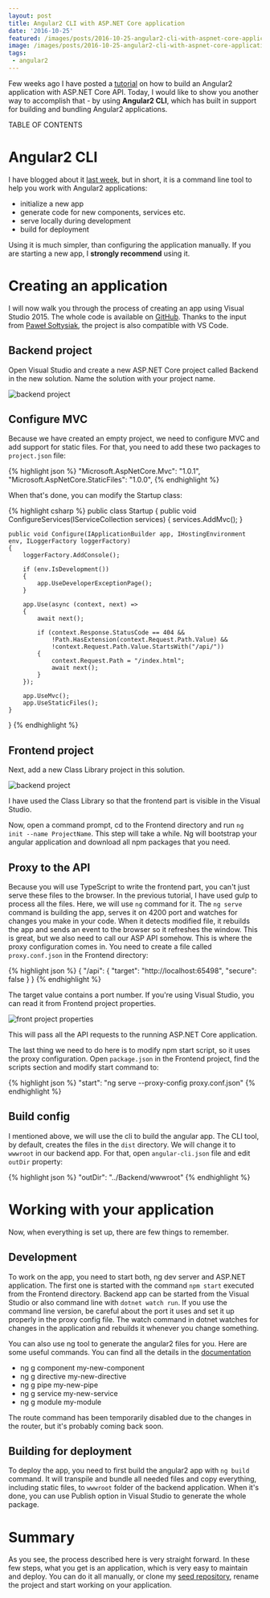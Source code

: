```yaml
---
layout: post
title: Angular2 CLI with ASP.NET Core application   
date: '2016-10-25'
featured: /images/posts/2016-10-25-angular2-cli-with-aspnet-core-application/featured.jpg
image: /images/posts/2016-10-25-angular2-cli-with-aspnet-core-application/featured.jpg
tags: 
 - angular2
---
```

Few weeks ago I have posted a [tutorial](/2016/09/08/aspnet-core-with-angular2-tutorial/) on how to build an Angular2 application with ASP.NET Core API. Today, I would like to show you another way to accomplish that - by using **Angular2 CLI**, which has built in support for building and bundling Angular2 applications. 

TABLE OF CONTENTS

# Angular2 CLI 
I have blogged about it [last week](/2016/10/20/angular2-cli/), but in short, it is a command line tool to help you work with Angular2 applications:

* initialize a new app
* generate code for new components, services etc.
* serve locally during development
* build for deployment 

Using it is much simpler, than configuring the application manually. If you are starting a new app, I **strongly recommend** using it. 

# Creating an application
I will now walk you through the process of creating an app using Visual Studio 2015. The whole code is available on [GitHub](https://github.com/mdymel/AspNetCoreAngular2Cli). Thanks to the input from [Paweł Sołtysiak](https://github.com/soltys), the project is also compatible with VS Code. 

## Backend project
Open Visual Studio and create a new ASP.NET Core project called Backend in the new solution. Name the solution with your project name. 

![backend project](/images/posts/2016-10-25-angular2-cli-with-aspnet-core-application/create-backend.png)

## Configure MVC
Because we have created an empty project, we need to configure MVC and add support for static files. For that, you need to add these two packages to `project.json` file: 

{% highlight json %}
"Microsoft.AspNetCore.Mvc": "1.0.1",
"Microsoft.AspNetCore.StaticFiles": "1.0.0",
{% endhighlight %} 

When that's done, you can modify the Startup class: 

{% highlight csharp %}
public class Startup
{
    public void ConfigureServices(IServiceCollection services)
    {
        services.AddMvc();
    }

    public void Configure(IApplicationBuilder app, IHostingEnvironment env, ILoggerFactory loggerFactory)
    {
        loggerFactory.AddConsole();

        if (env.IsDevelopment())
        {
            app.UseDeveloperExceptionPage();
        }

        app.Use(async (context, next) =>
        {
            await next();

            if (context.Response.StatusCode == 404 &&
                !Path.HasExtension(context.Request.Path.Value) &&
                !context.Request.Path.Value.StartsWith("/api/"))
            {
                context.Request.Path = "/index.html";
                await next();
            }
        });

        app.UseMvc();
        app.UseStaticFiles();
    }
}
{% endhighlight %} 

## Frontend project
Next, add a new Class Library project in this solution. 

![backend project](/images/posts/2016-10-25-angular2-cli-with-aspnet-core-application/create-frontend.png)

I have used the Class Library so that the frontend part is visible in the Visual Studio. 

Now, open a command prompt, cd to the Frontend directory and run `ng init --name ProjectName`. This step will take a while. Ng will bootstrap your angular application and download all npm packages that you need. 

## Proxy to the API
Because you will use TypeScript to write the frontend part, you can't just serve these files to the browser. In the previous tutorial, I have used gulp to process all the files. Here, we will use `ng` command for it. The `ng serve` command is building the app, serves it on 4200 port and watches for changes you make in your code. When it detects modified file, it rebuilds the app and sends an event to the browser so it refreshes the window. This is great, but we also need to call our ASP API somehow. This is where the proxy configuration comes in. You need to create a file called `proxy.conf.json` in the Frontend directory: 

{% highlight json %}
{
  "/api": {
    "target": "http://localhost:65498",
    "secure": false
  }
}
{% endhighlight %} 

The target value contains a port number. If you're using Visual Studio, you can read it from Frontend project properties. 

![front project properties](/images/posts/2016-10-25-angular2-cli-with-aspnet-core-application/proxy-conf.png)

This will pass all the API requests to the running ASP.NET Core application. 

The last thing we need to do here is to modify npm start script, so it uses the proxy configuration. Open `package.json` in the Frontend project, find the scripts section and modify start command to:  

{% highlight json %}
"start": "ng serve --proxy-config proxy.conf.json"
{% endhighlight %} 

## Build config
I mentioned above, we will use the cli to build the angular app. The CLI tool, by default, creates the files in the `dist` directory. We will change it to `wwwroot` in our backend app. For that, open `angular-cli.json` file and edit `outDir` property: 

{% highlight json %}
"outDir": "../Backend/wwwroot"
{% endhighlight %} 

# Working with your application 
Now, when everything is set up, there are few things to remember. 

## Development 
To work on the app, you need to start both, ng dev server and ASP.NET application. The first one is started with the command `npm start` executed from the Frontend directory. Backend app can be started from the Visual Studio or also command line with `dotnet watch run`. If you use the command line version, be careful about the port it uses and set it up properly in the proxy config file. The watch command in dotnet watches for changes in the application and rebuilds it whenever you change something.

You can also use ng tool to generate the angular2 files for you. Here are some useful commands. You can find all the details in the [documentation](https://github.com/angular/angular-cli) 

* ng g component my-new-component
* ng g directive my-new-directive
* ng g pipe my-new-pipe
* ng g service my-new-service
* ng g module my-module

The route command has been temporarily disabled due to the changes in the router, but it's probably coming back soon. 

## Building for deployment
To deploy the app, you need to first build the angular2 app with `ng build` command. It will transpile and bundle all needed files and copy everything, including static files, to `wwwroot` folder of the backend application. When it's done, you can use Publish option in Visual Studio to generate the whole package. 

# Summary
As you see, the process described here is very straight forward. In these few steps, what you get is an application, which is very easy to maintain and deploy. You can do it all manually, or clone my [seed repository](https://github.com/mdymel/AspNetCoreAngular2Cli), rename the project and start working on your application. 
